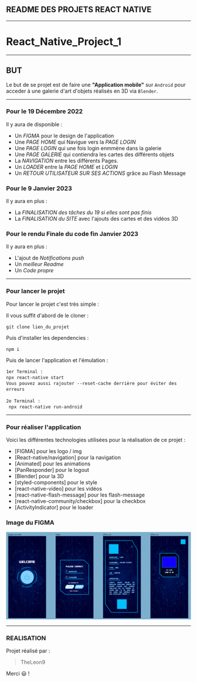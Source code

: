 ## README DES PROJETS REACT NATIVE

--------------------------

# React_Native_Project_1

--------------------------

## BUT

Le but de se projet est de faire une **"Application mobile"** sur `Android` pour acceder à une galerie d'art d'objets réalisés en 3D via `Blender`.

--------------------------

### Pour le 19 Décembre 2022

Il y aura de disponible :
- Un *FIGMA* pour le design de l'application 
- Une *PAGE HOME* qui Navigue vers la *PAGE LOGIN* 
- Une *PAGE LOGIN* qui une fois login enmmène dans la galerie 
- Une *PAGE GALERIE* qui contiendra les cartes des différents objets 
- La *NAVIGATION* entre les différents Pages. 
- Un *LOADER* entre la *PAGE HOME* et *LOGIN*
- Un *RETOUR UTILISATEUR SUR SES ACTIONS* grâce au Flash Message

### Pour le 9 Janvier 2023

Il y aura en plus :
- La *FINALISATION des tâches du 19 si elles sont pas finis*  
- La *FINALISATION du SITE* avec l'ajouts des cartes et des vidéos 3D

### Pour le rendu Finale du code fin Janvier 2023

Il y aura en plus :
- L'ajout de *Notifications push*  
- Un *meilleur Readme*
- Un *Code propre*

--------------------------

### Pour lancer le projet

Pour lancer le projet c'est très simple :

Il vous suffit d'abord de le cloner :
```
git clone lien_du_projet
```

Puis d'installer les dependencies :
```
npm i
```

Puis de lancer l'application et l'émulation :
```
1er Terminal :
npx react-native start
Vous pouvez aussi rajouter --reset-cache derrière pour éviter des erreurs

2e Terminal :
 npx react-native run-android
```

--------------------------

### Pour réaliser l'application

Voici les différentes technologies utilisées pour la réalisation de ce projet :
* [FIGMA] pour les logo / img
* [React-native/navigation] pour la navigation
* [Animated] pour les animations
* [PanResponder] pour le logout
* [Blender] pour la 3D
* [styled-components]  pour le style
* [react-native-video] pour les vidéos
* [react-native-flash-message] pour les flash-message
* [react-native-community/checkbox] pour la checkbox
* [ActivityIndicator] pour le loader

### Image du FIGMA

![This is an image](./React_Native_Project_1/assets//img/figma.PNG)

--------------------------

### REALISATION

Projet réalisé par :

> TheLeon9

Merci :smiley: !